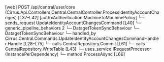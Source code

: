 [web] POST /api/central/user/core  (Cirrus.Api.Controllers.Central.CentralController.ProcessIdentityAccountChanges)  [L37–L42] [auth=Authentication.MachineToMachinePolicy]
  └─ sends_request UpdateIdentityAccountChangesCommand [L40]
    └─ generic_pipeline_behaviors 2
      └─ DatagetTokenSyncBehaviour
      └─ DatagetTokenSyncBehaviour
    └─ handled_by Cirrus.Central.Commands.UpdateIdentityAccountChangesCommandHandler.Handle [L28–L75]
      └─ calls CentralRepository.Commit [L61]
      └─ calls CentralRepository.WriteTable [L43]
      └─ uses_service IRequestProcessor (InstancePerDependency)
        └─ method ProcessAsync [L66]

